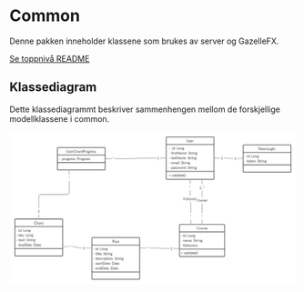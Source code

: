 # Common

Denne pakken inneholder klassene som brukes av server og 
GazelleFX.

[Se toppnivå README](../README.md)

## Klassediagram

Dette klassediagrammt beskriver sammenhengen mellom de forskjellige 
modellklassene i common.

![sekvensdiagram](../assets/classDiagram.png)
